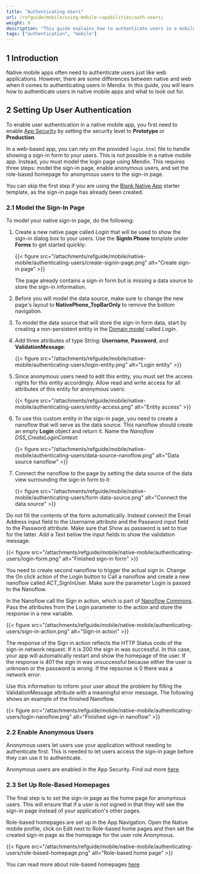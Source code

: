 ```yaml
---
title: "Authenticating Users"
url: /refguide/mobile/using-mobile-capabilities/auth-users/
weight: 9
description: "This guide explains how to authenticate users in a mobile app."
tags: ["authentication", "mobile"]
---
```


## 1 Introduction

Native mobile apps often need to authenticate users just like web applications. However, there are some differences between native and web when it comes to authenticating users in Mendix. In this guide, you will learn how to authenticate users in native mobile apps and what to look out for.

## 2 Setting Up User Authentication

To enable user authentication in a native mobile app, you first need to enable [App Security](/refguide/app-security/) by setting the security level to **Prototype** or **Production**.

In a web-based app, you can rely on the provided `login.html` file to handle showing a sign-in form to your users. This is not possible in a native mobile app. Instead, you must model the login page using Mendix. This requires three steps: model the sign-in page, enable anonymous users, and set the role-based homepage for anonymous users to the sign-in page.

You can skip the first step if you are using the [Blank Native App](https://marketplace.mendix.com/link/component/109511) starter template, as the sign-in page has already been created.

### 2.1 Model the Sign-In Page

To model your native sign-in page, do the following:

1. Create a new native page called *Login* that will be used to show the sign-in dialog box to your users. Use the **SignIn Phone** template under **Forms** to get started quickly:

    {{< figure src="/attachments/refguide/mobile/native-mobile/authenticating-users/create-signin-page.png" alt="Create sign-in page" >}}

    The page already contains a sign-in form but is missing a data source to store the sign-in information. 

1. Before you will model the data source, make sure to change the new page's layout to **NativePhone_TopBarOnly** to remove the bottom navigation.
1. To model the data source that will store the sign-in form data, start by creating a non-persistent entity in the [Domain model](/refguide/domain-model/) called *Login*. 
1. Add three attributes of type String: **Username**, **Password**, and **ValidationMessage**:

    {{< figure src="/attachments/refguide/mobile/native-mobile/authenticating-users/login-entity.png" alt="Login entity" >}}

1. Since anonymous users need to edit this entity, you must set the access rights for this entity accordingly. Allow read and write access for all attributes of this entity for anonymous users:

    {{< figure src="/attachments/refguide/mobile/native-mobile/authenticating-users/entity-access.png" alt="Entity access" >}}

1. To use this custom entity in the sign-in page, you need to create a nanoflow that will serve as the data source. This nanoflow should create an empty **Login** object and return it. Name the *Nanoflow DSS_CreateLoginContext*:

    {{< figure src="/attachments/refguide/mobile/native-mobile/authenticating-users/data-source-nanoflow.png" alt="Data source nanoflow" >}}

1. Connect the nanoflow to the page by setting the data source of the data view surrounding the sign-in form to it:

    {{< figure src="/attachments/refguide/mobile/native-mobile/authenticating-users/form-data-source.png" alt="Connect the data source" >}}

Do not fill the contents of the form automatically. Instead connect the Email Address input field to the Username attribute and the Password input field to the Password attribute. Make sure that Show as password is set to true for the latter. Add a Text below the input fields to show the validation message.

{{< figure src="/attachments/refguide/mobile/native-mobile/authenticating-users/login-form.png" alt="Finished sign-in form" >}}

You need to create second nanoflow to trigger the actual sign in. Change the On click action of the Login button to Call a nanoflow and create a new nanoflow called ACT_SignInUser. Make sure the parameter Login is passed to the Nanoflow.

In the Nanoflow call the Sign in action, which is part of [Nanoflow Commons](/appstore/modules/nanoflow-commons/). Pass the attributes from the Login parameter to the action and store the response in a new variable.

{{< figure src="/attachments/refguide/mobile/native-mobile/authenticating-users/sign-in-action.png" alt="Sign-in action" >}}

The response of the Sign in action reflects the HTTP Status code of the sign-in network request. If it is 200 the sign in was successful. In this case, your app will automatically restart and show the homepage of the user. If the response is 401 the sign in was unsuccessful because either the user is unknown or the password is wrong. If the repsonse is 0 there was a network error.

Use this information to inform your user about the problem by filling the ValidationMessage attribute with a meaningful error message. The following shows an example of the finished Nanoflow.

{{< figure src="/attachments/refguide/mobile/native-mobile/authenticating-users/login-nanoflow.png" alt="Finished sign-in nanoflow" >}}

### 2.2 Enable Anonymous Users

Anonymous users let users use your application without needing to authenticate first. This is needed to let users access the sign-in page before they can use it to authenticate.

Anonymous users are enabled in the App Security. Find out more [here](/refguide/anonymous-users/).

### 2.3 Set Up Role-Based Homepages

The final step is to set the sign-in page as the home page for anonymous users. This will ensure that if a user is not signed in that they will see the sign-in page instead of your application's other pages.

Role-based homepages are set up in the App Navigation. Open the Native mobile profile, click on Edit next to Role-based home pages and then set the created sign-in page as the homepage for the user role Anonymous.

{{< figure src="/attachments/refguide/mobile/native-mobile/authenticating-users/role-based-homepage.png" alt="Role-based home page" >}}

You can read more about role-based homepages [here](/refguide/setting-up-the-navigation-structure/#role-based-home-page).
